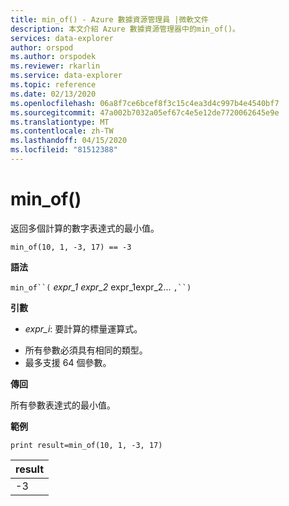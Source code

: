 ```yaml
---
title: min_of() - Azure 數據資源管理員 |微軟文件
description: 本文介紹 Azure 數據資源管理器中的min_of()。
services: data-explorer
author: orspod
ms.author: orspodek
ms.reviewer: rkarlin
ms.service: data-explorer
ms.topic: reference
ms.date: 02/13/2020
ms.openlocfilehash: 06a8f7ce6bcef8f3c15c4ea3d4c997b4e4540bf7
ms.sourcegitcommit: 47a002b7032a05ef67c4e5e12de7720062645e9e
ms.translationtype: MT
ms.contentlocale: zh-TW
ms.lasthandoff: 04/15/2020
ms.locfileid: "81512388"
---
```

# <a name="min_of"></a>min_of()

返回多個計算的數字表達式的最小值。

```kusto
min_of(10, 1, -3, 17) == -3
```

**語法**

`min_of``(` *expr_1* *expr_2* expr_1expr_2... `,``)`

**引數**

* *expr_i*: 要計算的標量運算式。

- 所有參數必須具有相同的類型。
- 最多支援 64 個參數。

**傳回**

所有參數表達式的最小值。

**範例**

```kusto
print result=min_of(10, 1, -3, 17) 
```

|result|
|---|
|-3|